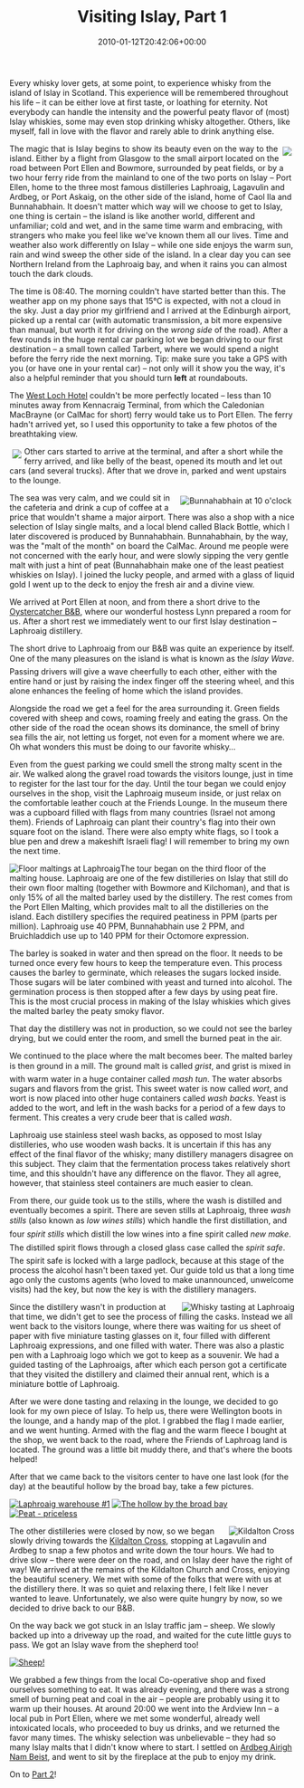 ﻿---
title: Visiting Islay, Part 1
date: 2010-01-12T20:42:06+00:00
---
Every whisky lover gets, at some point, to experience whisky from the island of Islay in Scotland. This experience will be remembered throughout his life &#8211; it can be either love at first taste, or loathing for eternity. Not everybody can handle the intensity and the powerful peaty flavor of (most) Islay whiskies, some may even stop drinking whisky altogether. Others, like myself, fall in love with the flavor and rarely able to drink anything else.

[<img style="float: right; margin: 5px" src="http://i2.wp.com/hmemcpy.com/wp-content/uploads/2010/09/Scotland18102009144405_thumb.jpg?resize=200%2C260" />](http://i2.wp.com/hmemcpy.com/wp-content/uploads/2010/09/Scotland18102009144405.jpg)The magic that is Islay begins to show its beauty even on the way to the island. Either by a flight from Glasgow to the small airport located on the road between Port Ellen and Bowmore, surrounded by peat fields, or by a two hour ferry ride from the mainland to one of the two ports on Islay &#8211; Port Ellen, home to the three most famous distilleries Laphroaig, Lagavulin and Ardbeg, or Port Askaig, on the other side of the island, home of Caol Ila and Bunnahabhain. It doesn't matter which way will we choose to get to Islay, one thing is certain &#8211; the island is like another world, different and unfamiliar; cold and wet, and in the same time warm and embracing, with strangers who make you feel like we've known them all our lives. Time and weather also work differently on Islay &#8211; while one side enjoys the warm sun, rain and wind sweep the other side of the island. In a clear day you can see Northern Ireland from the Laphroaig bay, and when it rains you can almost touch the dark clouds.

The time is 08:40. The morning couldn't have started better than this. The weather app on my phone says that 15°C is expected, with not a cloud in the sky. Just a day prior my girlfriend and I arrived at the Edinburgh airport, picked up a rental car (with automatic transmission, a bit more expensive than manual, but worth it for driving on the *wrong side* of the road). After a few rounds in the huge rental car parking lot we began driving to our first destination &#8211; a small town called Tarbert, where we would spend a night before the ferry ride the next morning. Tip: make sure you take a GPS with you (or have one in your rental car) &#8211; not only will it show you the way, it's also a helpful reminder that you should turn **left** at roundabouts.

The [West Loch Hotel](http://www.westlochhotel.co.uk/) couldn't be more perfectly located &#8211; less than 10 minutes away from Kennacraig Terminal, from which the Caledonian MacBrayne (or CalMac for short) ferry would take us to Port Ellen. The ferry hadn't arrived yet, so I used this opportunity to take a few photos of the breathtaking view.

[<img style="float: left; padding: 5px" src="http://i0.wp.com/hmemcpy.com/wp-content/uploads/2010/09/Scotland161020091057481_thumb.jpg?resize=660%2C157" />](http://picasaweb.google.com/lh/photo/vDOdqbIXyhWjx4l7Jc5OzQcJZo983oOPhAEQb8HLbX4?feat=directlink)

Other cars started to arrive at the terminal, and after a short while the ferry arrived, and like belly of the beast, opened its mouth and let out cars (and several trucks). After that we drove in, parked and went upstairs to the lounge.

[<img style="float: right; padding: 5px" title="Bunnahabhain at 10 o'clock" src="http://i2.wp.com/hmemcpy.com/wp-content/uploads/2010/09/2010120443_2_thumb.jpg?resize=200%2C260" alt="Bunnahabhain at 10 o'clock" align="right" border="0" data-recalc-dims="1" />](http://i0.wp.com/hmemcpy.com/wp-content/uploads/2010/09/2010120443_2.jpg) The sea was very calm, and we could sit in the cafeteria and drink a cup of coffee at a price that wouldn't shame a major airport. There was also a shop with a nice selection of Islay single malts, and a local blend called Black Bottle, which I later discovered is produced by Bunnahabhain. Bunnahabhain, by the way, was the "malt of the month" on board the CalMac. Around me people were not concerned with the early hour, and were slowly sipping the very gentle malt with just a hint of peat (Bunnahabhain make one of the least peatiest whiskies on Islay). I joined the lucky people, and armed with a glass of liquid gold I went up to the deck to enjoy the fresh air and a divine view.

We arrived at Port Ellen at noon, and from there a short drive to the [Oystercatcher B&B](http://www.islay-bedandbreakfast.com/), where our wonderful hostess Lynn prepared a room for us. After a short rest we immediately went to our first Islay destination &#8211; Laphroaig distillery.

The short drive to Laphroaig from our B&B was quite an experience by itself. One of the many pleasures on the island is what is known as the *Islay Wave*. Passing drivers will give a wave cheerfully to each other, either with the entire hand or just by raising the index finger off the steering wheel, and this alone enhances the feeling of home which the island provides.
  
Alongside the road we get a feel for the area surrounding it. Green fields covered with sheep and cows, roaming freely and eating the grass. On the other side of the road the ocean shows its dominance, the smell of briny sea fills the air, not letting us forget, not even for a moment where we are. Oh what wonders this must be doing to our favorite whisky&#8230;

Even from the guest parking we could smell the strong malty scent in the air. We walked along the gravel road towards the visitors lounge, just in time to register for the last tour for the day. Until the tour began we could enjoy ourselves in the shop, visit the Laphroaig museum inside, or just relax on the comfortable leather couch at the Friends Lounge. In the museum there was a cupboard filled with flags from many countries (Israel not among them). Friends of Laphroaig can plant their country's flag into their own square foot on the island. There were also empty white flags, so I took a blue pen and drew a makeshift Israeli flag! I will remember to bring my own the next time.

[<img style="display: inline; margin-left: 0px; margin-right: 0px; border: 0px;" title="Floor maltings at Laphroaig" src="http://i1.wp.com/hmemcpy.com/wp-content/uploads/2010/09/Scotland16102009161726_thumb2.jpg?resize=200%2C260" alt="Floor maltings at Laphroaig" align="left" border="0" data-recalc-dims="1" />](http://i2.wp.com/hmemcpy.com/wp-content/uploads/2010/09/Scotland161020091617262.jpg)The tour began on the third floor of the malting house. Laphroaig are one of the few distilleries on Islay that still do their own floor malting (together with Bowmore and Kilchoman), and that is only 15% of all the malted barley used by the distillery. The rest comes from the Port Ellen Malting, which provides malt to all the distilleries on the island. Each distillery specifies the required peatiness in PPM (parts per million). Laphroaig use 40 PPM, Bunnahabhain use 2 PPM, and Bruichladdich use up to 140 PPM for their Octomore expression.

The barley is soaked in water and then spread on the floor. It needs to be turned once every few hours to keep the temperature even. This process causes the barley to germinate, which releases the sugars locked inside. Those sugars will be later combined with yeast and turned into alcohol. The germination process is then stopped after a few days by using peat fire. This is the most crucial process in making of the Islay whiskies which gives the malted barley the peaty smoky flavor.

That day the distillery was not in production, so we could not see the barley drying, but we could enter the room, and smell the burned peat in the air.

We continued to the place where the malt becomes beer. The malted barley is then ground in a mill. The ground malt is called *grist*, and grist is mixed in with warm water in a huge container called *mash tun*. The water absorbs sugars and flavors from the grist. This sweet water is now called *wort*, and wort is now placed into other huge containers called *wash backs*. Yeast is added to the wort, and left in the wash backs for a period of a few days to ferment. This creates a very crude beer that is called *wash*.

Laphroaig use stainless steel wash backs, as opposed to most Islay distilleries, who use wooden wash backs. It is uncertain if this has any effect of the final flavor of the whisky; many distillery managers disagree on this subject. They claim that the fermentation process takes relatively short time, and this shouldn't have any difference on the flavor. They all agree, however, that stainless steel containers are much easier to clean.

From there, our guide took us to the stills, where the wash is distilled and eventually becomes a spirit. There are seven stills at Laphroaig, three *wash stills* (also known as *low wines stills*) which handle the first distillation, and four *spirit stills* which distill the low wines into a fine spirit called *new make*. The distilled spirit flows through a closed glass case called the *spirit safe*. The spirit safe is locked with a large padlock, because at this stage of the process the alcohol hasn't been taxed yet. Our guide told us that a long time ago only the customs agents (who loved to make unannounced, unwelcome visits) had the key, but now the key is with the distillery managers.

[<img style="display: inline; margin-left: 0px; margin-right: 0px; border-width: 0px;" title="Whisky tasting at Laphroaig" src="http://i1.wp.com/hmemcpy.com/wp-content/uploads/2010/09/2010173023_2_thumb.jpg?resize=260%2C200" alt="Whisky tasting at Laphroaig" align="right" border="0" data-recalc-dims="1" />](http://i2.wp.com/hmemcpy.com/wp-content/uploads/2010/09/2010173023_2.jpg) Since the distillery wasn't in production at that time, we didn't get to see the process of filling the casks. Instead we all went back to the visitors lounge, where there was waiting for us sheet of paper with five miniature tasting glasses on it, four filled with different Laphroaig expressions, and one filled with water. There was also a plastic pen with a Laphroaig logo which we got to keep as a souvenir. We had a guided tasting of the Laphroaigs, after which each person got a certificate that they visited the distillery and claimed their annual rent, which is a miniature bottle of Laphroaig.

After we were done tasting and relaxing in the lounge, we decided to go look for my own piece of Islay. To help us, there were Wellington boots in the lounge, and a handy map of the plot. I grabbed the flag I made earlier, and we went hunting. Armed with the flag and the warm fleece I bought at the shop, we went back to the road, where the Friends of Laphroag land is located. The ground was a little bit muddy there, and that's where the boots helped!

After that we came back to the visitors center to have one last look (for the day) at the beautiful hollow by the broad bay, take a few pictures.

[<img style="display: inline; border-width: 0px;" title="Laphroaig warehouse #1" src="http://i0.wp.com/hmemcpy.com/wp-content/uploads/2010/09/Scotland16102009164040_thumb.jpg?resize=260%2C155" alt="Laphroaig warehouse #1" border="0" data-recalc-dims="1" />](http://i0.wp.com/hmemcpy.com/wp-content/uploads/2010/09/Scotland16102009164040.jpg) [<img style="display: inline; border-width: 0px;" title="The hollow by the broad bay" src="http://i0.wp.com/hmemcpy.com/wp-content/uploads/2010/09/Scotland16102009151224_thumb.jpg?resize=260%2C155" alt="The hollow by the broad bay" border="0" data-recalc-dims="1" />](http://i1.wp.com/hmemcpy.com/wp-content/uploads/2010/09/Scotland16102009151224.jpg) [<img style="display: inline; border-width: 0px;" title="Peat - priceless" src="http://i0.wp.com/hmemcpy.com/wp-content/uploads/2010/09/Scotland18102009180243_thumb.jpg?resize=260%2C155" alt="Peat - priceless" border="0" data-recalc-dims="1" />](http://i2.wp.com/hmemcpy.com/wp-content/uploads/2010/09/Scotland18102009180243.jpg)

[<img style="display: inline; margin-left: 0px; margin-right: 0px; border-width: 0px;" title="Kildalton Cross" src="http://i0.wp.com/hmemcpy.com/wp-content/uploads/2010/09/Scotland16102009192439_thumb.jpg?resize=200%2C260" alt="Kildalton Cross" align="right" border="0" data-recalc-dims="1" />](http://i0.wp.com/hmemcpy.com/wp-content/uploads/2010/09/Scotland16102009192439.jpg)

The other distilleries were closed by now, so we began slowly driving towards the [Kildalton Cross](http://www.islayinfo.com/islay_kildalton_cross.html), stopping at Lagavulin and Ardbeg to snap a few photos and write down the tour hours. We had to drive slow &#8211; there were deer on the road, and on Islay deer have the right of way! We arrived at the remains of the Kildalton Church and Cross, enjoying the beautiful scenery. We met with some of the folks that were with us at the distillery there. It was so quiet and relaxing there, I felt like I never wanted to leave. Unfortunately, we also were quite hungry by now, so we decided to drive back to our B&B.

On the way back we got stuck in an Islay traffic jam &#8211; sheep. We slowly backed up into a driveway up the road, and waited for the cute little guys to pass. We got an Islay wave from the shepherd too!

[<img style="display: inline; border-width: 0px;" title="Sheep!" src="http://i1.wp.com/hmemcpy.com/wp-content/uploads/2010/09/Scotland17102009125905_thumb.jpg?resize=260%2C155" alt="Sheep!" border="0" data-recalc-dims="1" />](http://i2.wp.com/hmemcpy.com/wp-content/uploads/2010/09/Scotland17102009125905.jpg)

We grabbed a few things from the local Co-operative shop and fixed ourselves something to eat. It was already evening, and there was a strong smell of burning peat and coal in the air &#8211; people are probably using it to warm up their houses. At around 20:00 we went into the Ardview Inn &#8211; a local pub in Port Ellen, where we met some wonderful, already well intoxicated locals, who proceeded to buy us drinks, and we returned the favor many times. The whisky selection was unbelievable &#8211; they had so many Islay malts that I didn't know where to start. I settled on [Ardbeg Airigh Nam Beist](http://whisky.foodnwine.co.il/tag/airigh-nam-beist/), and went to sit by the fireplace at the pub to enjoy my drink.

On to [Part 2](/2010/01/visiting-islay-part-2/ "Visiting Islay, Part 2")!
